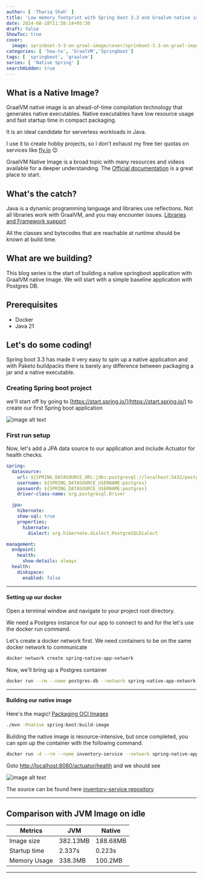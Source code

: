 ```yaml
---
author: [ 'Thariq Shah' ]
title: 'Low memory footprint with Spring boot 3.3 and Graalvm native image'
date: 2024-08-18T11:58:14+05:30
draft: false
ShowToc: true
cover:
  image: sprinboot-3-3-on-graal-image/cover/sprinboot-3.3-on-graal-image-cover.png
categories: [ 'how-to', 'GraalVM','Springboot']
tags: [ 'springboot', 'graalvm']
series: [ 'Native Spring' ]
searchHidden: true
---
```


## What is a Native Image?

GraalVM native image is an ahead-of-time compilation technology that generates native executables.
Native executables have low resource usage and fast startup time in compact packaging.

It is an ideal candidate for serverless workloads in Java.

I use it to create hobby projects, so I don't exhaust my free tier quotas on services like [fly.io](https://fly.io) 😉

GraalVM Native Image is a broad topic with many resources and videos available for a deeper understanding.
The [Official documentation](https://www.graalvm.org/latest/reference-manual/native-image/) is a great place to start.

## What's the catch?

Java is a dynamic programming language and libraries use reflections. Not all libraries work with GraalVM, and you may encounter issues.
[Libraries and Framework support](https://www.graalvm.org/native-image/libraries-and-frameworks/)

All the classes and bytecodes that are reachable at runtime should be known at build time.

## What are we building?

This blog series is the start of building a native springboot application with GraalVM native Image.
We will start with a simple baseline application with Postgres DB.

## Prerequisites

- Docker
- Java 21

## Let's do some coding!


Spring boot 3.3 has made it very easy to spin up a native application and with Paketo buildpacks
there is barely any difference between packaging a jar and a native executable.

### Creating Spring boot project

we'll start off by going to [https://start.spring.io/](https://start.spring.io/) to create our first Spring boot
application

![image alt text](/sprinboot-3-3-on-graal-image/post/spring-init-dependency.JPG)

### First run setup

Now, let's add a JPA data source to our application and include Actuator for health checks.

``` yaml
spring:
  datasource:
    url: ${SPRING_DATASOURCE_URL:jdbc:postgresql://localhost:5432/postgres}
    username: ${SPRING_DATASOURCE_USERNAME:postgres}
    password: ${SPRING_DATASOURCE_USERNAME:postgres}
    driver-class-name: org.postgresql.Driver

  jpa:
    hibernate:
    show-sql: true
    properties:
      hibernate:
        dialect: org.hibernate.dialect.PostgreSQLDialect

management:
  endpoint:
    health:
      show-details: always
  health:
    diskspace:
      enabled: false
```

---
#### Setting up our docker

Open a terminal window and navigate to your project root directory.

We need a Postgres instance for our app to connect to and for the let's use the docker run command.

Let's create a docker network first. We need containers to be on the same docker network to communicate

```bash
docker network create spring-native-app-network
```

Now, we'll bring up a Postgres container

```bash
docker run --rm --name postgres-db --network spring-native-app-network -e POSTGRES_USER=postgres -e POSTGRES_PASSWORD=postgres -p 5432:5432 -d postgres:latest
```
---
#### Building our native image

Here's the magic! [Packaging OCI Images](https://docs.spring.io/spring-boot/maven-plugin/build-image.html)

```bash
./mvn -Pnative spring-boot:build-image
```

Building the native image is resource-intensive, but once completed, you can spin up the container with the following command.

```bash
docker run -d --rm --name inventory-service --network spring-native-app-network -e SPRING_DATASOURCE_URL=jdbc:postgresql://postgres-db:5432/postgres -e SPRING_DATASOURCE_USERNAME=postgres -e SPRING_DATASOURCE_PASSWORD=postgres -p 8080:8080 inventory-service:0.0.1-SNAPSHOT
```

Goto [http://localhost:8080/actuator/health](http://localhost:8080/actuator/health) and we should see

![image alt text](/sprinboot-3-3-on-graal-image/post/health-check.JPG)

The source can be found here [inventory-service repository](https://github.com/thariqshah/inventory-service/tree/24e02ab54781be810408dbaa1ca3cdc705323549)

---

## Comparison with JVM Image on idle

| Metrics      | JVM      | Native   |
|--------------|----------|----------|
| Image size   | 382.13MB | 188.68MB |
| Startup time | 2.337s   | 0.223s   |
| Memory Usage | 338.3MB  | 100.2MB  |

---